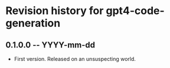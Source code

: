 # Revision history for gpt4-code-generation

## 0.1.0.0 -- YYYY-mm-dd

* First version. Released on an unsuspecting world.
